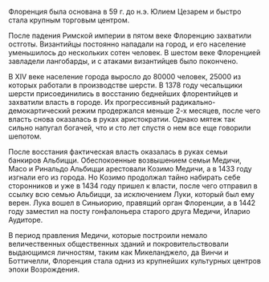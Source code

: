 Флоренция была основана в 59 г. до н.э. Юлием Цезарем и быстро стала крупным торговым центром.

После падения Римской империи в пятом веке Флоренцию захватили остготы. Византийцы постоянно нападали на город, и его население уменьшилось до нескольких сотен человек. В шестом веке Флоренцией завладели лангобарды, и с атаками византийцев было покончено.

В XIV веке население города выросло до 80000 человек, 25000 из которых работали в производстве шерсти. В 1378 году чесальщики шерсти присоединились в восстанию беднейших флорентийцев и захватили власть в городе. Их прогрессивный радикально-демокартический режим продержался меньше 2-х месяцев, после чего власть снова оказалась в руках аристократии. Однако мятеж так сильно напугал богачей, что и сто лет спустя о нем все еще говорили шепотом.

После восстания фактическая власть оказалась в руках семьи банкиров Альбицци. Обеспокоенные возвышением семьи Медичи, Масо и Ринальдо Альбицци арестовали Козимо Медичи, а в 1433 году изгнали его из города. Но Козимо продолжал тайно набирать себе сторонников и уже в 1434 году пришел к власти, после чего отправил в ссылку всю семью Альбицци, за исключением Луки, который был ему верен. Лука вошел в Синьиорию, правящий орган Флоренции, а в 1442 году заместил на посту гонфалоньера старого друга Медичи, Иларио Аудиторе.

В период правления Медичи, которые построили немало величественных общественных зданий и покровительствовали выдающимся личностям, таким как Микеланджело, да Винчи и Боттичелли, Флоренция стала одниз из крупнейших культурных центров эпохи Возрождения.